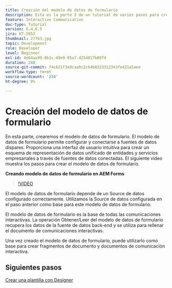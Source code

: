 ```yaml
---
title: Creación del modelo de datos de formulario
description: Esta es la parte 3 de un tutorial de varios pasos para crear su primer documento de comunicaciones interactivas. En esta parte, crearemos el modelo de datos de formulario. El modelo de datos de formulario le permite configurar y conectarse a fuentes de datos dispares. Proporciona una interfaz de usuario intuitiva para crear un esquema de representación de datos unificado de entidades y servicios empresariales a través de fuentes de datos conectadas. El siguiente vídeo explica los pasos para crear el modelo de datos de formulario.
feature: Interactive Communication
doc-type: Tutorial
version: 6.4,6.5
jira: KT-5952
thumbnail: 27763.jpg
topic: Development
role: Developer
level: Beginner
exl-id: 4e64aa99-0b1c-49e9-95a7-d254017b80f4
duration: 248
source-git-commit: f4c621f3a9caa8c2c64b8323312343fe421a5aee
workflow-type: tm+mt
source-wordcount: '234'
ht-degree: 0%

---
```


# Creación del modelo de datos de formulario

En esta parte, crearemos el modelo de datos de formulario. El modelo de datos de formulario permite configurar y conectarse a fuentes de datos dispares. Proporciona una interfaz de usuario intuitiva para crear un esquema de representación de datos unificado de entidades y servicios empresariales a través de fuentes de datos conectadas. El siguiente vídeo muestra los pasos para crear el modelo de datos de formulario.

**Creando modelo de datos de formulario en AEM Forms**

>[!VIDEO](https://video.tv.adobe.com/v/27763?quality=12&learn=on)

El modelo de datos de formulario depende de un Source de datos configurado correctamente. Utilizamos la Source de datos configurada en el paso anterior como base para este modelo de datos de formulario.

El modelo de datos de formulario es la base de todas las comunicaciones interactivas. La operación Obtener/Leer del modelo de datos de formulario recupera los datos de la fuente de datos back-end y se utiliza para rellenar el documento de comunicaciones interactivas.

Una vez creado el modelo de datos de formulario, puede utilizarlo como base para crear fragmentos de documento y documentos de comunicación interactiva.

## Siguientes pasos

[Crear una plantilla con Designer](./create-xdp-layout-using-forms-designer.md)
